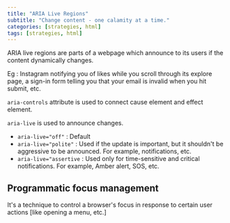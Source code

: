 ```yaml
---
title: "ARIA Live Regions"
subtitle: "Change content - one calamity at a time."
categories: [strategies, html]
tags: [strategies, html]
---
```


ARIA live regions are parts of a webpage which announce to its users if the content dynamically changes.

Eg : Instagram notifying you of likes while you scroll through its explore page, a sign-in form telling you that your email is invalid when you hit submit, etc.

`aria-controls` attribute is used to connect cause element and effect element.

`aria-live` is used to announce changes.

- `aria-live="off"` : Default
- `aria-live="polite"` : Used if the update is important, but it shouldn't be aggressive to be announced. For example, notifications, etc.
- `aria-live="assertive` : Used only for time-sensitive and critical notifications. For example, Amber alert, SOS, etc.

## Programmatic focus management

It's a technique to control a browser's focus in response to certain user actions [like opening a menu, etc.]
